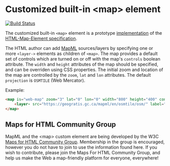 
# Customized built-in &lt;map&gt; element

[![Build Status](https://travis-ci.org/prushforth/Web-Map-Custom-Element.svg?branch=master)](https://travis-ci.org/prushforth/Web-Map-Custom-Element)

The customized built-in `<map>` element is a prototype [implementation](http://maps4html.github.io/Web-Map-Custom-Element/)
of the [HTML-Map-Element specification](http://maps4html.github.io/HTML-Map-Element/spec/).

The HTML author can add <span title="Map Markup Language">[MapML](https://maps4html.org/MapML/spec/)</span>
sources/layers by specifying one or more `<layer->` elements as children of `<map>`.
The map provides a default set of controls which are turned on or off with the map's `controls` boolean attribute.
The `width` and `height` attributes of the map should be specified, and can be overriden using CSS properties.
The initial zoom and location of the map are controlled by the `zoom`, `lat` and `lon` attributes.
The default `projection` is `OSMTILE` (Web Mercator).

Example:

```html
<map is="web-map" zoom="3" lat="0" lon="0" width="800" height="400" controls>
    <layer- src="https://geogratis.gc.ca/mapml/en/osmtile/osm/" label="OpenStreetMap" checked></layer->
</map>
```

## Maps for HTML Community Group

MapML and the &lt;map&gt; custom element are being developed by the W3C [Maps for HTML Community Group](http://www.w3.org/community/maps4html/).
Membership in the group is encouraged, however you do not have to join to use the information found here.
If you wish to contribute, please join the Maps For HTML Community Group,
and help us make the Web a map-friendly platform for everyone, everywhere!
